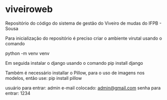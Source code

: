 # viveiroweb
Repositório do código do sistema de gestão do Viveiro de mudas do IFPB - Sousa

Para inicialização do repositório é preciso criar o ambiente virutal usando o comando 

python -m venv venv

Em seguida instalar o django usando o comando 
pip install django

Também é necessário installar o Pillow, para o uso de imagens nos modelos, então use:
pip install pillow

usuário para entrar: admin
e-mail colocado: admin@gmail.com
senha para entrar: 1234
